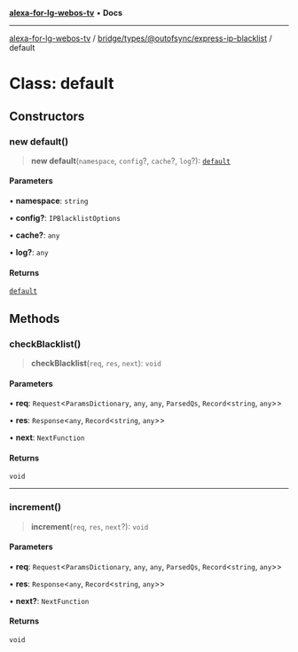 [**alexa-for-lg-webos-tv**](../../../../../README.md) • **Docs**

***

[alexa-for-lg-webos-tv](../../../../../modules.md) / [bridge/types/@outofsync/express-ip-blacklist](../README.md) / default

# Class: default

## Constructors

### new default()

> **new default**(`namespace`, `config`?, `cache`?, `log`?): [`default`](default.md)

#### Parameters

• **namespace**: `string`

• **config?**: `IPBlacklistOptions`

• **cache?**: `any`

• **log?**: `any`

#### Returns

[`default`](default.md)

## Methods

### checkBlacklist()

> **checkBlacklist**(`req`, `res`, `next`): `void`

#### Parameters

• **req**: `Request`\<`ParamsDictionary`, `any`, `any`, `ParsedQs`, `Record`\<`string`, `any`\>\>

• **res**: `Response`\<`any`, `Record`\<`string`, `any`\>\>

• **next**: `NextFunction`

#### Returns

`void`

***

### increment()

> **increment**(`req`, `res`, `next`?): `void`

#### Parameters

• **req**: `Request`\<`ParamsDictionary`, `any`, `any`, `ParsedQs`, `Record`\<`string`, `any`\>\>

• **res**: `Response`\<`any`, `Record`\<`string`, `any`\>\>

• **next?**: `NextFunction`

#### Returns

`void`
